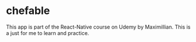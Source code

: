 # chefable

This app is part of the React-Native course on Udemy by Maximillian. This is a just for me to learn and practice.
